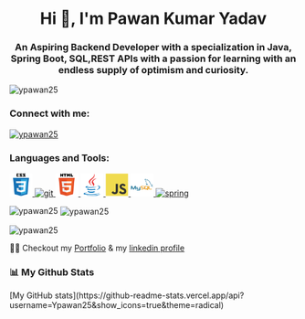 
 <h1 align="center">Hi 👋, I'm Pawan Kumar Yadav</h1>
<h3 align="center">An Aspiring Backend Developer with a specialization in Java, Spring Boot, SQL,REST APIs with a passion for learning with an endless supply of optimism and curiosity.</h3>

<p align="left"> <img src="https://komarev.com/ghpvc/?username=ypawan25&label=Profile%20views&color=0e75b6&style=flat" alt="ypawan25" /> </p>

<h3 align="left">Connect with me:</h3>
<p align="left">
<a href="https://linkedin.com/in/ypawan25" target="blank"><img align="center" src="https://raw.githubusercontent.com/rahuldkjain/github-profile-readme-generator/master/src/images/icons/Social/linked-in-alt.svg" alt="ypawan25" height="30" width="40" /></a>
</p>

<h3 align="left">Languages and Tools:</h3>
<p align="left"> <a href="https://www.w3schools.com/css/" target="_blank" rel="noreferrer"> <img src="https://raw.githubusercontent.com/devicons/devicon/master/icons/css3/css3-original-wordmark.svg" alt="css3" width="40" height="40"/> </a> <a href="https://git-scm.com/" target="_blank" rel="noreferrer"> <img src="https://www.vectorlogo.zone/logos/git-scm/git-scm-icon.svg" alt="git" width="40" height="40"/> </a> <a href="https://www.w3.org/html/" target="_blank" rel="noreferrer"> <img src="https://raw.githubusercontent.com/devicons/devicon/master/icons/html5/html5-original-wordmark.svg" alt="html5" width="40" height="40"/> </a> <a href="https://www.java.com" target="_blank" rel="noreferrer"> <img src="https://raw.githubusercontent.com/devicons/devicon/master/icons/java/java-original.svg" alt="java" width="40" height="40"/> </a> <a href="https://developer.mozilla.org/en-US/docs/Web/JavaScript" target="_blank" rel="noreferrer"> <img src="https://raw.githubusercontent.com/devicons/devicon/master/icons/javascript/javascript-original.svg" alt="javascript" width="40" height="40"/> </a> <a href="https://www.mysql.com/" target="_blank" rel="noreferrer"> <img src="https://raw.githubusercontent.com/devicons/devicon/master/icons/mysql/mysql-original-wordmark.svg" alt="mysql" width="40" height="40"/> </a> <a href="https://spring.io/" target="_blank" rel="noreferrer"> <img src="https://www.vectorlogo.zone/logos/springio/springio-icon.svg" alt="spring" width="40" height="40"/> </a> </p>

<p><img align="left" src="https://github-readme-stats.vercel.app/api/top-langs?username=ypawan25&show_icons=true&locale=en&layout=compact" alt="ypawan25" /></p>

<p>&nbsp;<img align="center" src="https://github-readme-stats.vercel.app/api?username=ypawan25&show_icons=true&locale=en" alt="ypawan25" /></p>

<p><img align="center" src="https://github-readme-streak-stats.herokuapp.com/?user=ypawan25&" alt="ypawan25" /></p>


👨‍💻 Checkout my [Portfolio](https://ypawan25.github.io/) & my [linkedin profile](https://www.linkedin.com/in/ypawan25/)





<h3> 📊 My Github Stats </h3>
[My  GitHub stats](https://github-readme-stats.vercel.app/api?username=Ypawan25&show_icons=true&theme=radical)


